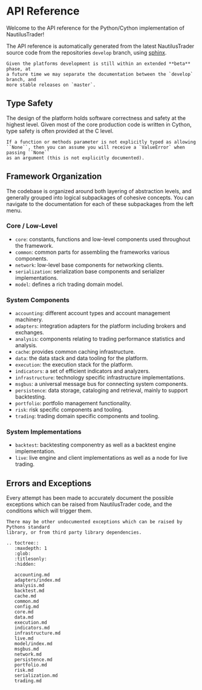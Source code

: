 # API Reference

Welcome to the API reference for the Python/Cython implementation of NautilusTrader!

The API reference is automatically generated from the latest NautilusTrader source 
code from the repositories `develop` branch, using [sphinx](https://www.sphinx-doc.org/en/master/).

```{note}
Given the platforms development is still within an extended **beta** phase, at
a future time we may separate the documentation between the `develop` branch, and
more stable releases on `master`.
```

## Type Safety
The design of the platform holds software correctness and safety at the highest level.
Given most of the core production code is written in Cython, type safety is often provided
at the C level.

```{note}
If a function or methods parameter is not explicitly typed as allowing
``None``, then you can assume you will receive a `ValueError` when passing ``None``
as an argument (this is not explicitly documented).
```

## Framework Organization
The codebase is organized around both layering of abstraction levels, and generally
grouped into logical subpackages of cohesive concepts. You can navigate to the documentation
for each of these subpackages from the left menu.

### Core / Low-Level
- `core`: constants, functions and low-level components used throughout the framework.
- `common`: common parts for assembling the frameworks various components.
- `network`: low-level base components for networking clients.
- `serialization`: serialization base components and serializer implementations.
- `model`: defines a rich trading domain model.

### System Components
- `accounting`: different account types and account management machinery.
- `adapters`: integration adapters for the platform including brokers and exchanges.
- `analysis`: components relating to trading performance statistics and analysis.
- `cache`: provides common caching infrastructure.
- `data`: the data stack and data tooling for the platform.
- `execution`: the execution stack for the platform.
- `indicators`: a set of efficient indicators and analyzers.
- `infrastructure`: technology specific infrastructure implementations.
- `msgbus`: a universal message bus for connecting system components.
- `persistence`: data storage, cataloging and retrieval, mainly to support backtesting.
- `portfolio`: portfolio management functionality.
- `risk`: risk specific components and tooling.
- `trading`: trading domain specific components and tooling.

### System Implementations
- `backtest`: backtesting componentry as well as a backtest engine implementation.
- `live`: live engine and client implementations as well as a node for live trading.

## Errors and Exceptions
Every attempt has been made to accurately document the possible exceptions which
can be raised from NautilusTrader code, and the conditions which will trigger them.

```{warning}
There may be other undocumented exceptions which can be raised by Pythons standard 
library, or from third party library dependencies.
```


```{eval-rst}
.. toctree::
   :maxdepth: 1
   :glob:
   :titlesonly:
   :hidden:
   
   accounting.md
   adapters/index.md
   analysis.md
   backtest.md
   cache.md
   common.md
   config.md
   core.md
   data.md
   execution.md
   indicators.md
   infrastructure.md
   live.md
   model/index.md
   msgbus.md
   network.md
   persistence.md
   portfolio.md
   risk.md
   serialization.md
   trading.md
```

